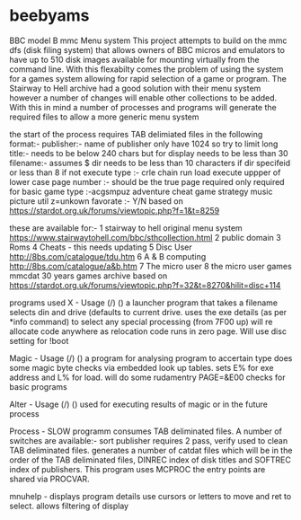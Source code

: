 # beebyams
BBC model B mmc Menu system
This project attempts to build on the mmc dfs (disk filing system) that allows owners of BBC micros and emulators to have up to 510 disk images available for mounting virtually from the command line.
With this flexabilty comes the problem of using the system for a games system allowing for rapid selection of a game or program.
The Stairway to Hell archive had a good solution with their menu system however a number of changes will enable other collections to be added.  With this in mind a number of processes and programs will generate the required files to allow a more generic menu system

the start of the process requires TAB delimiated files in the following format:-
publisher:- name of publisher only have 1024 so try to limit
long title:- needs to be below 240 chars but for display needs to be less than 30
filename:- assumes $ dir needs to be less than 10 characters if dir specifeid or less than 8 if not
execute type :- crle chain run load execute uppper of lower case 
page number :- should be the true page required only required for basic
game type :-acgsmpuz adventure cheat game strategy music picture util z=unkown
favorate :- Y/N based on https://stardot.org.uk/forums/viewtopic.php?f=1&t=8259

these are available for:-
1 stairway to hell original menu system https://www.stairwaytohell.com/bbc/sthcollection.html
2 public domain
3 Roms
4 Cheats - this needs updating
5 Disc User http://8bs.com/catalogue/tdu.htm
6 A & B computing http://8bs.com/catalogue/a&b.htm
7 The micro user 
8 the micro user games
mmcdat 30 years games archive based on https://stardot.org.uk/forums/viewtopic.php?f=32&t=8270&hilit=disc+114

programs used
X - Usage <fsp> (<dno>/<dsp>) (<drv>) a launcher program that takes a filename selects din and drive (defaults to current drive.  uses the exe details (as per *info command) to select any special processing (from 7F00 up) will re allocate code anywhere as relocation code runs in zero page.  Will use disc setting for !boot

Magic - Usage <fsp> (<dno>/<dsp>) (<drv>) a program for analysing program to accertain type does some magic byte checks via embedded look up tables. sets E% for exe address and L% for load.  will do some rudamentry PAGE=&E00 checks for basic programs

Alter - Usage <fsp> (<dno>/<dsp>) (<drv>) used for executing results of magic or in the future process

Process - SLOW programm consumes TAB deliminated files.  A number of switches are available:- sort publisher requires 2 pass, verify used  to clean TAB deliminated files.  generates a number of catdat files which will be in the order of the TAB deliminated files, DINREC index of disk titles and SOFTREC index of publishers. This program uses MCPROC the entry points are shared via PROCVAR.

mnuhelp - displays program details use cursors or letters to move and ret to select.  allows filtering of display





